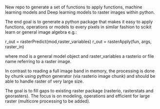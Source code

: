 New repo to generate a set of functions to apply functions, machine learning models and Deep learning models to raster images within python. 

The end goal is to generate a python package that makes it easy to apply functions, operations or models to every pixels in similar fashion to scikit learn or general image algebra e.g.:

r_out = rasterPredict(mod,raster_variables)
r_out = rasterApply(fun, args, raster_in)

where mod is a general model object and raster_variables a rasterio or file name referring to a raster image.

In contrast to reading a full image band in memory, the processing is done by chunk using python generator (via rasterio image chunk) and should be able to handle raster of very large size.

The goal is to fill gaps to existing raster package (rasterio, rasterstats and georasters). The focus is on modeling, operations and efficient for large raster (multicore processing to be added).
